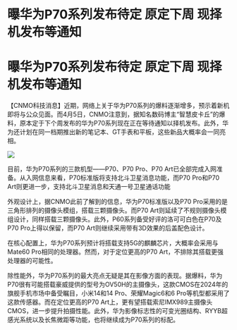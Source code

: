 # 曝华为P70系列发布待定 原定下周 现择机发布等通知

# 曝华为P70系列发布待定 原定下周 现择机发布等通知

【CNMO科技消息】近期，网络上关于华为P70系列的爆料逐渐增多，预示着新机即将与公众见面。而4月5日，CNMO注意到，据知名数码博主“智慧皮卡丘”的爆料，原本定于下个周发布的华为P70系列现在正在等待通知以择机发布。此外，华为还计划在同一档期推出新的笔记本、GT手表和平板，这些新品大概率会一同亮相。

![](https://inews.gtimg.com/om_bt/OHWCA5bdZdc9-Qcdp2ykPFxyO7QztSSNFjbmCOqumvE1sAA/1000)

目前，华为P70系列的三款机型——P70、P70 Pro、P70 Art已全部完成入网准备。从入网信息来看，P70标准版将支持北斗卫星消息功能，而P70
Pro和P70 Art则更进一步，支持北斗卫星消息和天通一号卫星通话功能

外观设计上，据CNMO此前了解到的信息，华为P70标准版以及P70 Pro采用的是三角形排列的摄像头模组，搭载三颗摄像头。而P70
Art则延续了不规则摄像头模组设计，同样搭载三颗摄像头。此外，P60系列备受好评的洛可可白色在P70及P70 Pro上得以保留，而P70
Art则继续采用带有3D效果的后盖配色设计。

在核心配置上，华为P70系列预计将搭载支持5G的麒麟芯片，大概率会采用与Mate60 Pro相同的处理器。然而，对于定位更高的P70
Art，不排除其搭载更强处理器的可能性。

除性能外，华为P70系列的最大亮点无疑是其在影像方面的表现。据爆料，华为P70很有可能搭载豪威提供的型号为OV50H的主摄像头，这款CMOS在2024年的旗舰手机市场中备受瞩目，小米14和14
Pro、荣耀Magic6和6 Pro等机型都采用了这款传感器。而在定位更高的P70
Art上，更有望搭载索尼IMX989主摄像头CMOS，进一步提升拍摄性能。此外，华为影像标志性的可变光圈结构、RYYB超感光系统以及长焦微距等功能，也将继续成为P70系列的标配。

